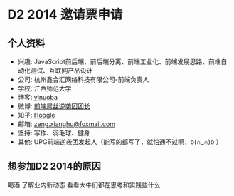 # D2 2014 邀请票申请

## 个人资料

- 兴趣: JavaScript前后端、前后端分离、前端工业化、前端发展思路、前端自动化测试、互联网产品设计
- 公司: 杭州鑫合汇网络科技有限公司-前端负责人
- 学校: 江西师范大学
- 博客: [yinuoba](https://github.com/yinuoba)
- 微博: [前端屌丝逆袭团团长](http://weibo.com/yinuoba)
- 知乎: [Hoogle](http://www.zhihu.com/people/zeng-xiang-hu)
- 邮箱: zeng.xianghu@foxmail.com
- 坚持: 写作、羽毛球、健身
- 其他: UPG前端逆袭团发起人（能写的都写了，就怕通不过啊，o(∩_∩)o ）

## 想参加D2 2014的原因

喝酒
了解业内新动态
看看大牛们都在思考和实践些什么